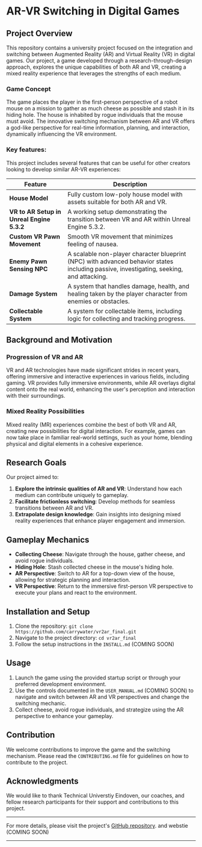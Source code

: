 # AR-VR Switching in Digital Games

## Project Overview

This repository contains a university project focused on the integration and switching between Augmented Reality (AR) and Virtual Reality (VR) in digital games. Our project, a game developed through a research-through-design approach, explores the unique capabilities of both AR and VR, creating a mixed reality experience that leverages the strengths of each medium.

### Game Concept

The game places the player in the first-person perspective of a robot mouse on a mission to gather as much cheese as possible and stash it in its hiding hole. The house is inhabited by rogue individuals that the mouse must avoid. The innovative switching mechanism between AR and VR offers a god-like perspective for real-time information, planning, and interaction, dynamically influencing the VR environment.

### Key features:

This project includes several features that can be useful for other creators looking to develop similar AR-VR experiences:

| Feature | Description |
| --- | --- |
| **House Model** | Fully custom low-poly house model with assets suitable for both AR and VR. |
| **VR to AR Setup in Unreal Engine 5.3.2** | A working setup demonstrating the transition between VR and AR within Unreal Engine 5.3.2. |
| **Custom VR Pawn Movement** | Smooth VR movement that minimizes feeling of nausea. |
| **Enemy Pawn Sensing NPC** | A scalable non-player character blueprint (NPC) with advanced behavior states including passive, investigating, seeking, and attacking. |
| **Damage System** | A system that handles damage, health, and healing taken by the player character from enemies or obstacles. |
| **Collectable System** | A system for collectable items, including logic for collecting and tracking progress. |
## Background and Motivation

### Progression of VR and AR

VR and AR technologies have made significant strides in recent years, offering immersive and interactive experiences in various fields, including gaming. VR provides fully immersive environments, while AR overlays digital content onto the real world, enhancing the user's perception and interaction with their surroundings.

### Mixed Reality Possibilities

Mixed reality (MR) experiences combine the best of both VR and AR, creating new possibilities for digital interaction. For example, games can now take place in familiar real-world settings, such as your home, blending physical and digital elements in a cohesive experience.

## Research Goals

Our project aimed to:

1. **Explore the intrinsic qualities of AR and VR**: Understand how each medium can contribute uniquely to gameplay.
2. **Facilitate frictionless switching**: Develop methods for seamless transitions between AR and VR.
3. **Extrapolate design knowledge**: Gain insights into designing mixed reality experiences that enhance player engagement and immersion.

## Gameplay Mechanics

- **Collecting Cheese**: Navigate through the house, gather cheese, and avoid rogue individuals.
- **Hiding Hole**: Stash collected cheese in the mouse's hiding hole.
- **AR Perspective**: Switch to AR for a top-down view of the house, allowing for strategic planning and interaction.
- **VR Perspective**: Return to the immersive first-person VR perspective to execute your plans and react to the environment.

## Installation and Setup

1. Clone the repository: `git clone https://github.com/carrywater/vr2ar_final.git`
2. Navigate to the project directory: `cd vr2ar_final`
3. Follow the setup instructions in the `INSTALL.md` (COMING SOON)
   
## Usage

1. Launch the game using the provided startup script or through your preferred development environment.
2. Use the controls documented in the `USER_MANUAL.md` (COMING SOON) to navigate and switch between AR and VR perspectives and change the switching mechanic.
3. Collect cheese, avoid rogue individuals, and strategize using the AR perspective to enhance your gameplay.

## Contribution

We welcome contributions to improve the game and the switching mechanism. Please read the `CONTRIBUTING.md` file for guidelines on how to contribute to the project.

## Acknowledgments

We would like to thank Technical Universtiy Eindoven, our coaches, and fellow research participants for their support and contributions to this project.

---

For more details, please visit the project's [GitHub repository](https://github.com/carrywater/vr2ar_final). and webstie (COMING SOON)

---
